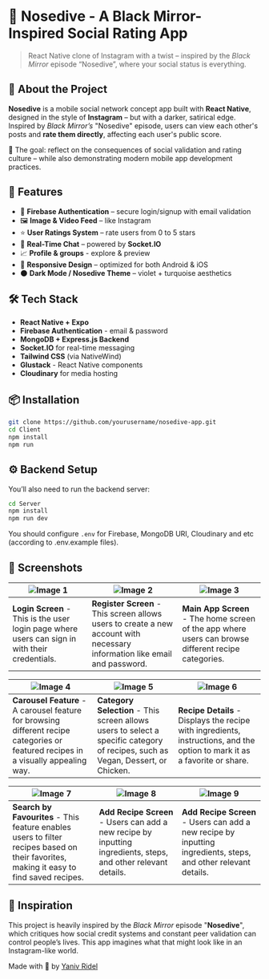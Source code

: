 # 📱 Nosedive - A Black Mirror- Inspired Social Rating App

> React Native clone of Instagram with a twist – inspired by the *Black Mirror* episode “Nosedive”, where your social status is everything.

## 🌌 About the Project

**Nosedive** is a mobile social network concept app built with **React Native**, designed in the style of **Instagram** – but with a darker, satirical edge. Inspired by *Black Mirror’s* "Nosedive" episode, users can view each other's posts and **rate them directly**, affecting each user's public score.

🧠 The goal: reflect on the consequences of social validation and rating culture – while also demonstrating modern mobile app development practices.

## 🚀 Features

- 🔐 **Firebase Authentication** – secure login/signup with email validation
- 🖼️ **Image & Video Feed** – like Instagram
- ⭐ **User Ratings System** – rate users from 0 to 5 stars
- 💬 **Real-Time Chat** – powered by **Socket.IO**
- 📈 **Profile & groups** - explore & preview
- 📱 **Responsive Design** – optimized for both Android & iOS
- 🌑 **Dark Mode / Nosedive Theme** – violet + turquoise aesthetics

## 🛠️ Tech Stack

- **React Native + Expo**
- **Firebase Authentication** - email & password
- **MongoDB + Express.js Backend**
- **Socket.IO** for real-time messaging
- **Tailwind CSS** (via NativeWind)
- **Glustack** - React Native components
- **Cloudinary** for media hosting

## 📦 Installation

```bash
git clone https://github.com/yourusername/nosedive-app.git
cd Client
npm install
npm run
```

## ⚙️ Backend Setup

You’ll also need to run the backend server:

```bash
cd Server
npm install
npm run dev
```

You should configure `.env` for Firebase, MongoDB URI, Cloudinary and etc (according to .env.example files).


## 📸 Screenshots

| ![Image 1](assets/login.jpeg) | ![Image 2](assets/register.jpeg) | ![Image 3](assets/main_app.jpeg) |
|-----------------------------|----------------------------|------------------------------|
| **Login Screen** - This is the user login page where users can sign in with their credentials. | **Register Screen** - This screen allows users to create a new account with necessary information like email and password. | **Main App Screen** - The home screen of the app where users can browse different recipe categories. |

| ![Image 4](assets/map_app_carousels.jpeg) | ![Image 5](assets/category_selection.jpeg) | ![Image 6](assets/recipe_details.gif) |
|---------------------------------|----------------------------------|---------------------------------|
| **Carousel Feature** - A carousel feature for browsing different recipe categories or featured recipes in a visually appealing way. | **Category Selection** - This screen allows users to select a specific category of recipes, such as Vegan, Dessert, or Chicken. | **Recipe Details** - Displays the recipe with ingredients, instructions, and the option to mark it as a favorite or share. |

| ![Image 7](assets/search_by_favourites.jpeg) | ![Image 8](assets/add_recipe_1.jpeg) | ![Image 9](assets/app_recipe_2.jpeg) |
|-------------------------------------|---------------------------------|--------------------------------|
| **Search by Favourites** - This feature enables users to filter recipes based on their favorites, making it easy to find saved recipes. | **Add Recipe Screen** - Users can add a new recipe by inputting ingredients, steps, and other relevant details. | **Add Recipe Screen** - Users can add a new recipe by inputting ingredients, steps, and other relevant details. |


## 🧠 Inspiration

This project is heavily inspired by the *Black Mirror* episode "**Nosedive**", which critiques how social credit systems and constant peer validation can control people’s lives. This app imagines what that might look like in an Instagram-like world.



Made with 💚 by [Yaniv Ridel](https://github.com/Yanivridel)
